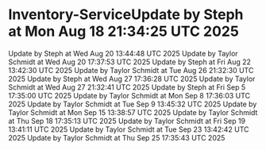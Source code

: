 # Inventory-ServiceUpdate by Steph at Mon Aug 18 21:34:25 UTC 2025
Update by Steph at Wed Aug 20 13:44:48 UTC 2025
Update by Taylor Schmidt at Wed Aug 20 17:37:53 UTC 2025
Update by Steph at Fri Aug 22 13:42:30 UTC 2025
Update by Taylor Schmidt at Tue Aug 26 21:32:30 UTC 2025
Update by Steph at Wed Aug 27 17:36:28 UTC 2025
Update by Taylor Schmidt at Wed Aug 27 21:32:41 UTC 2025
Update by Steph at Fri Sep  5 17:35:00 UTC 2025
Update by Taylor Schmidt at Mon Sep  8 17:36:03 UTC 2025
Update by Taylor Schmidt at Tue Sep  9 13:45:32 UTC 2025
Update by Taylor Schmidt at Mon Sep 15 13:38:57 UTC 2025
Update by Taylor Schmidt at Thu Sep 18 17:35:13 UTC 2025
Update by Taylor Schmidt at Fri Sep 19 13:41:11 UTC 2025
Update by Taylor Schmidt at Tue Sep 23 13:42:42 UTC 2025
Update by Taylor Schmidt at Thu Sep 25 17:35:43 UTC 2025
